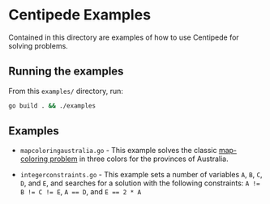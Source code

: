 # Centipede Examples

Contained in this directory are examples of how to use Centipede for solving problems.

## Running the examples

From this `examples/` directory, run:

```bash
go build . && ./examples
```

## Examples

- `mapcoloringaustralia.go` - This example solves the classic [map-coloring problem](https://en.wikipedia.org/wiki/Four_color_theorem) in three colors for the provinces of Australia.

- `integerconstraints.go` - This example sets a number of variables `A`, `B`, `C`, `D`, and `E`, and searches for a solution with the following constraints: `A != B != C != E`, `A == D`, and `E == 2 * A`


